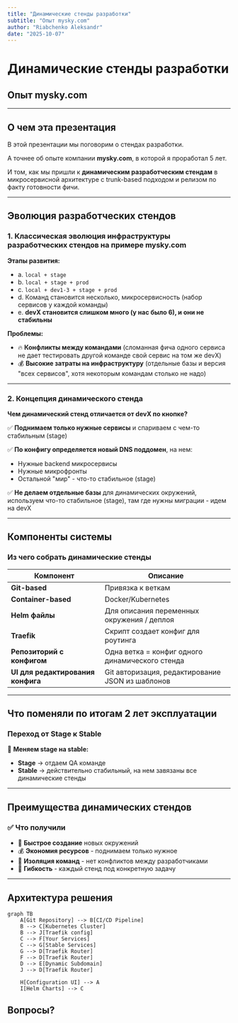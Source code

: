 ```yaml
---
title: "Динамические стенды разработки"
subtitle: "Опыт mysky.com"
author: "Riabchenko Aleksandr"
date: "2025-10-07"
---
```


# Динамические стенды разработки
## Опыт mysky.com

---

## О чем эта презентация

В этой презентации мы поговорим о стендах разработки.

А точнее об опыте компании **mysky.com**, в которой я проработал 5 лет.

И том, как мы пришли к **динамическим разработческим стендам** в микросервисной архитектуре с trunk-based подходом и релизом по факту готовности фичи.

---

## Эволюция разработческих стендов

### 1. Классическая эволюция инфраструктуры разработческих стендов на примере mysky.com

**Этапы развития:**

 - a. `local + stage`
 - b. `local + stage + prod`
 - c. `local + dev1-3 + stage + prod`
 - d. Команд становится несколько, микросервисность (набор сервисов у каждой команды)
 - e. **devX становится слишком много (у нас было 6), и они не стабильны**

**Проблемы:**
- 🔥 **Конфликты между командами** (сломанная фича одного сервиса не дает тестировать другой команде свой сервис на том же devX)
- 💰 **Высокие затраты на инфраструктуру** (отдельные базы и версия "всех сервисов", хотя некоторым командам столько не надо)

---

### 2. Концепция динамического стенда

**Чем динамический стенд отличается от devX по кнопке?**

✅ **Поднимаем только нужные сервисы** и спариваем с чем-то стабильным (stage)

✅ **По конфигу определяется новый DNS поддомен**, на нем:
- Нужные backend микросервисы
- Нужные микрофронты 
- Остальной "мир" - что-то стабильное (stage)

✅ **Не делаем отдельные базы** для динамических окружений, используем что-то стабильное (stage), там где нужны миграции - идем на devX

---

## Компоненты системы

### Из чего собрать динамические стенды

| Компонент | Описание |
|-----------|----------|
| **Git-based** | Привязка к веткам |
| **Container-based** | Docker/Kubernetes |
| **Helm файлы** | Для описания переменных окружения / деплоя |
| **Traefik** | Скрипт создает конфиг для роутинга |
| **Репозиторий с конфигом** | Одна ветка = конфиг одного динамического стенда |
| **UI для редактирования конфига** | Git авторизация, редактирование JSON из шаблонов |

---

## Что поменяли по итогам 2 лет эксплуатации

### Переход от Stage к Stable

🔄 **Меняем stage на stable:**

- **Stage** → отдаем QA команде
- **Stable** → действительно стабильный, на нем завязаны все динамические стенды

---

## Преимущества динамических стендов

### ✅ Что получили

- 🚀 **Быстрое создание** новых окружений
- 💰 **Экономия ресурсов** - поднимаем только нужное
- 🔧 **Изоляция команд** - нет конфликтов между разработчиками
- 🎯 **Гибкость** - каждый стенд под конкретную задачу

---

## Архитектура решения

```mermaid
graph TB
    A[Git Repository] --> B[CI/CD Pipeline]
    B --> C[Kubernetes Cluster]
    B --> J[Traefik config]
    C --> F[Your Services]
    C --> G[Stable Services]
    G --> D[Traefik Router]
    F --> D[Traefik Router]
    D --> E[Dynamic Subdomain]
    J --> D[Traefik Router]
    
    H[Configuration UI] --> A
    I[Helm Charts] --> C
```

## Вопросы?
